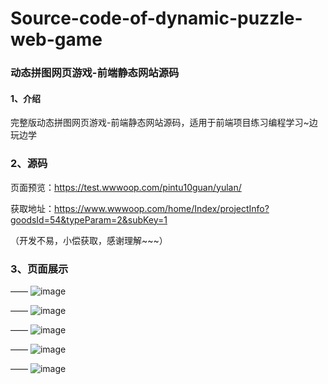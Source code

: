 # Source-code-of-dynamic-puzzle-web-game

### 动态拼图网页游戏-前端静态网站源码

#### 1、介绍

完整版动态拼图网页游戏-前端静态网站源码，适用于前端项目练习编程学习~边玩边学

### 2、源码

页面预览：https://test.wwwoop.com/pintu10guan/yulan/

获取地址：https://www.wwwoop.com/home/Index/projectInfo?goodsId=54&typeParam=2&subKey=1

（开发不易，小偿获取，感谢理解~~~）

### 3、页面展示

——
![image](https://github.com/user-attachments/assets/3dfd5984-0268-4b36-b3e9-4063e0df7600)

——
![image](https://github.com/user-attachments/assets/a1a4ed3f-5f1c-4229-a851-1ec82fd7975d)

——
![image](https://github.com/user-attachments/assets/dcc14a00-bd0f-4572-813c-85926ab90f55)

——
![image](https://github.com/user-attachments/assets/b21b9481-554d-45c2-b0d2-e74e17ea2e40)

——
![image](https://github.com/user-attachments/assets/50f18dbc-97f2-46d8-bac5-9ebb3d3fa9bc)
